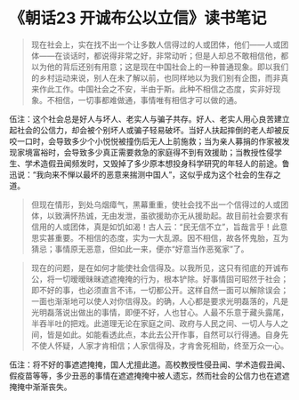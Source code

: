 # 《朝话23 开诚布公以立信》读书笔记

> 现在社会上，实在找不出一个让多数人信得过的人或团体，他们——人或团体——在谈话时，都说得非常之好，非常动听；但是人却总不敢相信他，都以为他的背后还别有用意；这是现在中国社会上的一种普通现象。即以我们的乡村运动来说，别人在未了解以前，也同样地以为我们别有企图，而非真来作此工作。中国社会之不安，半由于斯。此种不相信之态度，实非好现象。不相信，一切事都难做通，事情唯有相信才可以做的通。

伍注：这个社会总是好人与坏人、老实人与骗子共存。好人、老实人用心良苦建立起社会的公信力，却会被个别坏人或骗子轻易破坏。当好人扶起摔倒的老人却被反咬一口时，会导致多少个小悦悦被撞伤后无人上前施救；当为亲人募捐的作家被发现家境富裕时，会导致多少真正需要救急的家庭得不到有效援助；当教授性侵学生、学术造假丑闻频发时，又毁掉了多少原本想投身科学研究的年轻人的前途。鲁迅说：“我向来不惮以最坏的恶意来揣测中国人”，这似乎成为这个社会的生存之道。

> 但现在情形，到处乌烟瘴气，黑幕重重，使社会找不出一个信得过的人或团体，以致满怀热诚，无由发泄，虽欲援助亦无从援助起。故目前社会要求有信用的人或团体，真是如饥如渴！古人云：“民无信不立”，旨哉言乎！此意思实甚重要。不相信的态度，实为一大乱源。因不相信，故各怀鬼胎，互为猜忌；事情原无恶意，但如此一来，便亦“好意当作恶冤家”了。

> 现在的问题，是在如何才能使社会信得及。以我所见，这只有彻底的开诚布公，将一切暧暧昧昧遮遮掩掩的行为，根本铲除。好事情固可昭然于社会；即不好的事，也必须直言不讳，一切都公开。这样自然一面可以解除误会；一面也渐渐地可以使人对你信得及。的确，人心都是要求光明磊落的，凡是光明磊落说出做出的事情，即便不好，人也甘心。人最不乐意于藏头露尾，半吞半吐的把戏。此道理无论在家庭之间、政府与人民之间、一切人与人之间，皆是如此。如能看透此点，本此去公开作事，自然可以行得通。自身先不使人怀疑，人家才肯相信；人家信得及，才肯舍死相助，终至万众一心。

伍注：将不好的事遮遮掩掩，国人尤擅此道。高校教授性侵丑闻、学术造假丑闻、假疫苗等等，多少丑恶的事情在遮遮掩掩中被人遗忘，然而社会的公信力也在遮遮掩掩中渐渐丧失。
